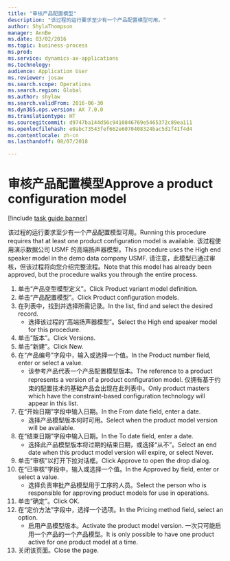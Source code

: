 ```yaml
--- 
title: "审核产品配置模型"
description: "该过程的运行要求至少有一个产品配置模型可用。"
author: ShylaThompson
manager: AnnBe
ms.date: 03/02/2016
ms.topic: business-process
ms.prod: 
ms.service: dynamics-ax-applications
ms.technology: 
audience: Application User
ms.reviewer: josaw
ms.search.scope: Operations
ms.search.region: Global
ms.author: shylaw
ms.search.validFrom: 2016-06-30
ms.dyn365.ops.version: AX 7.0.0
ms.translationtype: HT
ms.sourcegitcommit: d9747ba144d56c9410846769e5465372c89ea111
ms.openlocfilehash: e0abc73543fef662e6070408324bac5d1f41f4d4
ms.contentlocale: zh-cn
ms.lasthandoff: 08/07/2018

---
```

# <a name="approve-a-product-configuration-model"></a><span data-ttu-id="07c0d-103">审核产品配置模型</span><span class="sxs-lookup"><span data-stu-id="07c0d-103">Approve a product configuration model</span></span>

[!include [task guide banner](../../includes/task-guide-banner.md)]

<span data-ttu-id="07c0d-104">该过程的运行要求至少有一个产品配置模型可用。</span><span class="sxs-lookup"><span data-stu-id="07c0d-104">Running this procedure requires that at least one product configuration model is available.</span></span> <span data-ttu-id="07c0d-105">该过程使用演示数据公司 USMF 的高端扬声器模型。</span><span class="sxs-lookup"><span data-stu-id="07c0d-105">This procedure uses the High end speaker model in the demo data company USMF.</span></span> <span data-ttu-id="07c0d-106">请注意，此模型已通过审核，但该过程将向您介绍完整流程。</span><span class="sxs-lookup"><span data-stu-id="07c0d-106">Note that this model has already been approved, but the procedure walks you through the entire process.</span></span>

1. <span data-ttu-id="07c0d-107">单击“产品变型模型定义”。</span><span class="sxs-lookup"><span data-stu-id="07c0d-107">Click Product variant model definition.</span></span>
2. <span data-ttu-id="07c0d-108">单击“产品配置模型”。</span><span class="sxs-lookup"><span data-stu-id="07c0d-108">Click Product configuration models.</span></span>
3. <span data-ttu-id="07c0d-109">在列表中，找到并选择所需记录。</span><span class="sxs-lookup"><span data-stu-id="07c0d-109">In the list, find and select the desired record.</span></span>
    * <span data-ttu-id="07c0d-110">选择该过程的“高端扬声器模型”。</span><span class="sxs-lookup"><span data-stu-id="07c0d-110">Select the High end speaker model for this procedure.</span></span>  
4. <span data-ttu-id="07c0d-111">单击“版本”。</span><span class="sxs-lookup"><span data-stu-id="07c0d-111">Click Versions.</span></span>
5. <span data-ttu-id="07c0d-112">单击“新建”。</span><span class="sxs-lookup"><span data-stu-id="07c0d-112">Click New.</span></span>
6. <span data-ttu-id="07c0d-113">在“产品编号”字段中，输入或选择一个值。</span><span class="sxs-lookup"><span data-stu-id="07c0d-113">In the Product number field, enter or select a value.</span></span>
    * <span data-ttu-id="07c0d-114">该参考产品代表一个产品配置模型版本。</span><span class="sxs-lookup"><span data-stu-id="07c0d-114">The reference to a product represents a version of a product configuration model.</span></span> <span data-ttu-id="07c0d-115">仅拥有基于约束的配置技术的基础产品会出现在此列表中。</span><span class="sxs-lookup"><span data-stu-id="07c0d-115">Only product masters which have the constraint-based configuration technology will appear in this list.</span></span>  
7. <span data-ttu-id="07c0d-116">在“开始日期”字段中输入日期。</span><span class="sxs-lookup"><span data-stu-id="07c0d-116">In the From date field, enter a date.</span></span>
    * <span data-ttu-id="07c0d-117">选择产品模型版本何时可用。</span><span class="sxs-lookup"><span data-stu-id="07c0d-117">Select when the product model version will be available.</span></span>  
8. <span data-ttu-id="07c0d-118">在“结束日期”字段中输入日期。</span><span class="sxs-lookup"><span data-stu-id="07c0d-118">In the To date field, enter a date.</span></span>
    * <span data-ttu-id="07c0d-119">选择此产品模型版本将过期的结束日期，或选择“从不”。</span><span class="sxs-lookup"><span data-stu-id="07c0d-119">Select an end date when this product model version will expire, or select Never.</span></span>  
9. <span data-ttu-id="07c0d-120">单击“审核”以打开下拉对话框。</span><span class="sxs-lookup"><span data-stu-id="07c0d-120">Click Approve to open the drop dialog.</span></span>
10. <span data-ttu-id="07c0d-121">在“已审核”字段中，输入或选择一个值。</span><span class="sxs-lookup"><span data-stu-id="07c0d-121">In the Approved by field, enter or select a value.</span></span>
    * <span data-ttu-id="07c0d-122">选择负责审批产品模型用于工序的人员。</span><span class="sxs-lookup"><span data-stu-id="07c0d-122">Select the person who is responsible for approving product models for use in operations.</span></span>  
11. <span data-ttu-id="07c0d-123">单击“确定”。</span><span class="sxs-lookup"><span data-stu-id="07c0d-123">Click OK.</span></span>
12. <span data-ttu-id="07c0d-124">在“定价方法”字段中，选择一个选项。</span><span class="sxs-lookup"><span data-stu-id="07c0d-124">In the Pricing method field, select an option.</span></span>
    * <span data-ttu-id="07c0d-125">启用产品模型版本。</span><span class="sxs-lookup"><span data-stu-id="07c0d-125">Activate the product model version.</span></span> <span data-ttu-id="07c0d-126">一次只可能启用一个产品的一个产品模型。</span><span class="sxs-lookup"><span data-stu-id="07c0d-126">It is only possible to have one product active for one product model at a time.</span></span>  
13. <span data-ttu-id="07c0d-127">关闭该页面。</span><span class="sxs-lookup"><span data-stu-id="07c0d-127">Close the page.</span></span>



